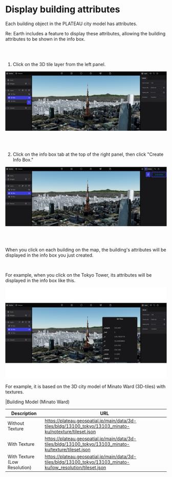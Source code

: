 # Display building attributes

Each building object in the PLATEAU city model has attributes.

Re: Earth includes a feature to display these attributes, allowing the building attributes to be shown in the info box.

<br>
<br>

1. Click on the 3D tile layer from the left panel.

![2024-07-01_22h39_19.png](Display%20building%20attributes%2058a60bf2e9044de39c52397a1def4053/2024-07-01_22h39_19.png)

<br>
<br>

2. Click on the info box tab at the top of the right panel, then click "Create Info Box."

![2024-07-01_22h44_18.png](Display%20building%20attributes%2058a60bf2e9044de39c52397a1def4053/2024-07-01_22h44_18.png)

<br>
<br>

When you click on each building on the map, the building's attributes will be displayed in the info box you just created.

<br>

For example, when you click on the Tokyo Tower, its attributes will be displayed in the info box like this.

![Building Attributes3⃣.png](Display%20building%20attributes%2058a60bf2e9044de39c52397a1def4053/%25E5%25BB%25BA%25E7%2589%25A9%25E3%2581%25AE%25E5%25B1%259E%25E6%2580%25A73.png)

For example, it is based on the 3D city model of Minato Ward (3D-tiles) with textures.

|Building Model (Minato Ward)

| Description | URL |
|-------------|-----|
| Without Texture | https://plateau.geospatial.jp/main/data/3d-tiles/bldg/13100_tokyo/13103_minato-ku/notexture/tileset.json |
| With Texture | https://plateau.geospatial.jp/main/data/3d-tiles/bldg/13100_tokyo/13103_minato-ku/texture/tileset.json |
| With Texture (Low Resolution) | https://plateau.geospatial.jp/main/data/3d-tiles/bldg/13100_tokyo/13103_minato-ku/low_resolution/tileset.json |


